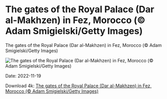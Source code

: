 # The gates of the Royal Palace (Dar al-Makhzen) in Fez, Morocco (© Adam Smigielski/Getty Images)

The gates of the Royal Palace (Dar al-Makhzen) in Fez, Morocco (© Adam Smigielski/Getty Images)

![The gates of the Royal Palace (Dar al-Makhzen) in Fez, Morocco (© Adam Smigielski/Getty Images)](https://bing.com/th?id=OHR.IslamicArt_EN-US8618450174_UHD.jpg&w=1024&h=576)

Date: 2022-11-19

Download 4k: [The gates of the Royal Palace (Dar al-Makhzen) in Fez, Morocco (© Adam Smigielski/Getty Images)](https://bing.com/th?id=OHR.IslamicArt_EN-US8618450174_UHD.jpg)

